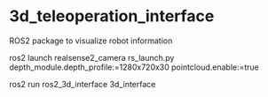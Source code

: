 # 3d_teleoperation_interface
ROS2 package to visualize robot information

ros2 launch realsense2_camera rs_launch.py depth_module.depth_profile:=1280x720x30 pointcloud.enable:=true

ros2 run ros2_3d_interface 3d_interface
